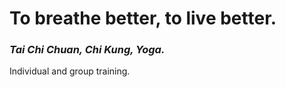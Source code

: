 <!-- title: Home -->
# To breathe better, to live better.
### <i>Tai Chi Chuan, Chi Kung, Yoga.</i>

Individual and group training.
